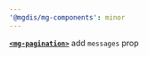 ```yaml
---
'@mgdis/mg-components': minor
---
```


[**`<mg-pagination>`**](http://core.pages.mgdis.fr/core-ui/core-ui/storybook/?path=/docs/molecules-mg-pagination--docs) add `messages` prop
